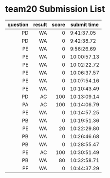 # team20 Submission List
question | result | score | submit time
----:|----:|-----:|-----
PD | WA | 0 |  9:41:37.05 
PD | WA | 0 |  9:42:38.72 
PE | WA | 0 |  9:56:26.69 
PE | WA | 0 | 10:00:57.13 
PE | WA | 0 | 10:02:22.72 
PE | WA | 0 | 10:06:37.57 
PE | WA | 0 | 10:07:54.16 
PE | WA | 0 | 10:10:43.49 
PD | AC | 100 | 10:13:09.14 
PA | AC | 100 | 10:14:06.79 
PE | WA | 0 | 10:14:57.25 
PB | WA | 0 | 10:19:51.36 
PE | WA | 20 | 10:22:29.80 
PB | WA | 0 | 10:26:46.68 
PB | WA | 0 | 10:28:55.47 
PE | AC | 100 | 10:30:51.49 
PB | WA | 80 | 10:32:58.71 
PF | WA | 0 | 10:44:37.29 
